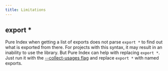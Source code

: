 ```yaml
---
title: Limitations
---
```


## export \*

Pure Index when getting a list of exports does not parse `export *` to find out what is exported from there. For projects with this syntax, it may result in an inability to use the library. But Pure Index can help with replacing `export *`. Just run it with the [--collect-usages flag](/pure-index/intro/cli) and replace `export *` with named exports.
